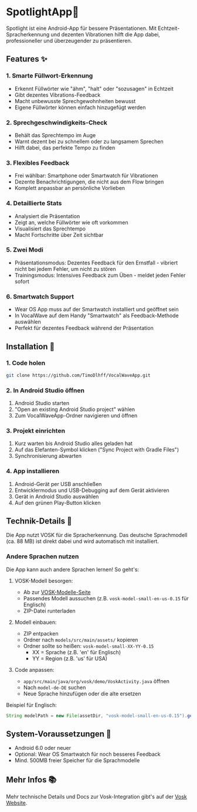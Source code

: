 # SpotlightApp🎤

Spotlight ist eine Android-App für bessere Präsentationen. Mit Echtzeit-Spracherkennung und dezenten Vibrationen hilft die App dabei, professioneller und überzeugender zu präsentieren.

## Features ✨

### 1. Smarte Füllwort-Erkennung
- Erkennt Füllwörter wie "ähm", "halt" oder "sozusagen" in Echtzeit
- Gibt dezentes Vibrations-Feedback
- Macht unbewusste Sprechgewohnheiten bewusst
- Eigene Füllwörter können einfach hinzugefügt werden

### 2. Sprechgeschwindigkeits-Check
- Behält das Sprechtempo im Auge
- Warnt dezent bei zu schnellem oder zu langsamem Sprechen
- Hilft dabei, das perfekte Tempo zu finden

### 3. Flexibles Feedback
- Frei wählbar: Smartphone oder Smartwatch für Vibrationen
- Dezente Benachrichtigungen, die nicht aus dem Flow bringen
- Komplett anpassbar an persönliche Vorlieben

### 4. Detaillierte Stats
- Analysiert die Präsentation
- Zeigt an, welche Füllwörter wie oft vorkommen
- Visualisiert das Sprechtempo
- Macht Fortschritte über Zeit sichtbar

### 5. Zwei Modi
- Präsentationsmodus: Dezentes Feedback für den Ernstfall - vibriert nicht bei jedem Fehler, um nicht zu stören
- Trainingsmodus: Intensives Feedback zum Üben - meldet jeden Fehler sofort

### 6. Smartwatch Support
- Wear OS App muss auf der Smartwatch installiert und geöffnet sein
- In VocalWave auf dem Handy "Smartwatch" als Feedback-Methode auswählen
- Perfekt für dezentes Feedback während der Präsentation

## Installation 🚀

### 1. Code holen
```bash
git clone https://github.com/TimoDlhff/VocalWaveApp.git
```

### 2. In Android Studio öffnen
1. Android Studio starten
2. "Open an existing Android Studio project" wählen
3. Zum VocalWaveApp-Ordner navigieren und öffnen

### 3. Projekt einrichten
1. Kurz warten bis Android Studio alles geladen hat
2. Auf das Elefanten-Symbol klicken ("Sync Project with Gradle Files")
3. Synchronisierung abwarten

### 4. App installieren
1. Android-Gerät per USB anschließen
2. Entwicklermodus und USB-Debugging auf dem Gerät aktivieren
3. Gerät in Android Studio auswählen
4. Auf den grünen Play-Button klicken

## Technik-Details 🔧

Die App nutzt VOSK für die Spracherkennung. Das deutsche Sprachmodell (ca. 88 MB) ist direkt dabei und wird automatisch mit installiert.

### Andere Sprachen nutzen

Die App kann auch andere Sprachen lernen! So geht's:

1. VOSK-Modell besorgen:
   - Ab zur [VOSK-Modelle-Seite](https://alphacephei.com/vosk/models)
   - Passendes Modell aussuchen (z.B. `vosk-model-small-en-us-0.15` für Englisch)
   - ZIP-Datei runterladen

2. Modell einbauen:
   - ZIP entpacken
   - Ordner nach `models/src/main/assets/` kopieren
   - Ordner sollte so heißen: `vosk-model-small-XX-YY-0.15`
     - XX = Sprache (z.B. 'en' für Englisch)
     - YY = Region (z.B. 'us' für USA)

3. Code anpassen:
   - `app/src/main/java/org/vosk/demo/VoskActivity.java` öffnen
   - Nach `model-de-DE` suchen
   - Neue Sprache hinzufügen oder die alte ersetzen

Beispiel für Englisch:
```java
String modelPath = new File(assetDir, "vosk-model-small-en-us-0.15").getAbsolutePath();
```

## System-Voraussetzungen 📱

- Android 6.0 oder neuer
- Optional: Wear OS Smartwatch für noch besseres Feedback
- Mind. 500MB freier Speicher für die Sprachmodelle

## Mehr Infos 📚

Mehr technische Details und Docs zur Vosk-Integration gibt's auf der [Vosk Website](https://alphacephei.com/vosk/android).
